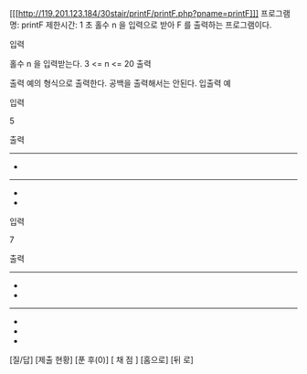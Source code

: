 [[[http://119.201.123.184/30stair/printF/printF.php?pname=printF]]]
프로그램 명: printF
제한시간: 1 초
홀수 n 을 입력으로 받아 F 를 출력하는 프로그램이다.

입력

홀수 n 을 입력받는다. 3 <= n <= 20
출력

출력 예의 형식으로 출력한다. 공백을 출력해서는 안된다.
입출력 예

입력

5

출력

*****
*
*****
*
*

입력

7

출력

*******
*
*
*******
*
*
*
[질/답] [제출 현황] [푼 후(0)]
[ 채 점 ] [홈으로]  [뒤 로]